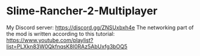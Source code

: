 # Slime-Rancher-2-Multiplayer

My Discord server: https://discord.gg/ZNSUxbxh4e
The networking part of the mod is written according to this tutorial: https://www.youtube.com/playlist?list=PLXkn83W0QkfnqsK8I0RAz5AbUxfg3bOQ5
